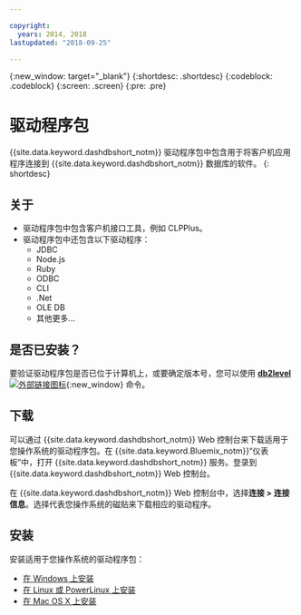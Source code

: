 ```yaml
---

copyright:
  years: 2014, 2018
lastupdated: "2018-09-25"

---
```


<!-- Attribute definitions --> 
{:new_window: target="_blank"}
{:shortdesc: .shortdesc}
{:codeblock: .codeblock}
{:screen: .screen}
{:pre: .pre}

# 驱动程序包

{{site.data.keyword.dashdbshort_notm}} 驱动程序包中包含用于将客户机应用程序连接到 {{site.data.keyword.dashdbshort_notm}} 数据库的软件。
{: shortdesc}

## 关于

- 驱动程序包中包含客户机接口工具，例如 CLPPlus。
- 驱动程序包中还包含以下驱动程序： 
  - JDBC
  - Node.js
  - Ruby
  - ODBC
  - CLI
  - .Net
  - OLE DB
  - 其他更多...

## 是否已安装？

要验证驱动程序包是否已位于计算机上，或要确定版本号，您可以使用 [**db2level** ![外部链接图标](../../../icons/launch-glyph.svg "外部链接图标")](https://www.ibm.com/support/knowledgecenter/SS6NHC/com.ibm.swg.im.dashdb.admin.cmd.doc/doc/r0009195.html){:new_window} 命令。

## 下载

可以通过 {{site.data.keyword.dashdbshort_notm}} Web 控制台来下载适用于您操作系统的驱动程序包。在 {{site.data.keyword.Bluemix_notm}}“仪表板”中，打开 {{site.data.keyword.dashdbshort_notm}} 服务。登录到 {{site.data.keyword.dashdbshort_notm}} Web 控制台。

在 {{site.data.keyword.dashdbshort_notm}} Web 控制台中，选择**连接 > 连接信息**。选择代表您操作系统的磁贴来下载相应的驱动程序。

## 安装

安装适用于您操作系统的驱动程序包：
- [在 Windows 上安装](install_win.html)
- [在 Linux 或 PowerLinux 上安装](install_linux.html)
- [在 Mac OS X 上安装](install_mac.html)

<!-- ## Configuring

To connect local applications or client tools to your {{site.data.keyword.dashdbshort_notm}} database, [configure your environment for your Db2 database](driver_pkg_cfg.html). -->


